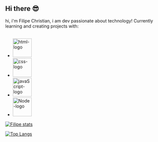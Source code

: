 ## Hi there :sunglasses:

hi, i'm Filipe Christian, i am dev passionate about technology!
Currently learning and creating projects with:
<br>
<br>
- <img src="https://img.shields.io/badge/HTML5-E34F26?style=for-the-badge&logo=html5&logoColor=white" alt="html-logo" width="60px" height="auto"/> 
- <img src="https://img.shields.io/badge/CSS3-1572B6?style=for-the-badge&logo=css3&logoColor=white" alt="css-logo" width="60px" height="auto"/>
- <img src="https://img.shields.io/badge/JavaScript-F7DF1E?style=for-the-badge&logo=javascript&logoColor=black" alt="javaScript-logo" width="60px" height="auto"/>
- <img src="https://img.shields.io/badge/Node.js-43853D?style=for-the-badge&logo=node.js&logoColor=white" alt="Node-logo" width="60px" height="auto"/>

[![Filipe stats](https://github-readme-stats.vercel.app/api?username=FilipeChristian)](https://github.com/anuraghazra/github-readme-stats)

[![Top Langs](https://github-readme-stats.vercel.app/api/top-langs/?username=FilipeChristian)](https://github.com/anuraghazra/github-readme-stats)
  
